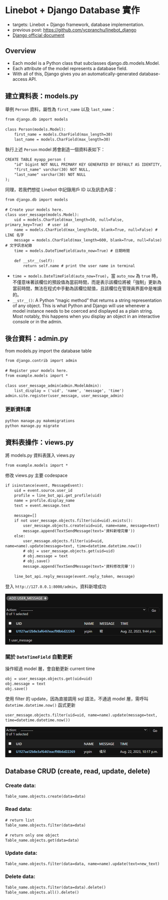 Linebot + Django Database 實作
===

- targets: Linebot + Django framework, database implementation.
- previous post: https://github.com/ycpranchu/linebot_django
- [Django official document](https://docs.djangoproject.com/en/4.2/topics/db/models/)

Overview
---

- Each model is a Python class that subclasses django.db.models.Model.
- Each attribute of the model represents a database field.
- With all of this, Django gives you an automatically-generated database-access API.

建立資料表：models.py
---

舉例 `Person` 資料，屬性為 `first_name` 以及 `last_name`：

```python3
from django.db import models

class Person(models.Model):
    first_name = models.CharField(max_length=30)
    last_name = models.CharField(max_length=30)
```

執行上述 `Person` model 將會創造一個資料表如下：

```python3
CREATE TABLE myapp_person (
    "id" bigint NOT NULL PRIMARY KEY GENERATED BY DEFAULT AS IDENTITY,
    "first_name" varchar(30) NOT NULL,
    "last_name" varchar(30) NOT NULL
);
```

同理，若我們想從 Linebot 中記錄用戶 ID 以及訊息內容：

```python3
from django.db import models

# Create your models here.
class user_message(models.Model):
    uid = models.CharField(max_length=50, null=False, primary_key=True)  # user id
    name = models.CharField(max_length=50, blank=True, null=False) # LINE 名字
    message = models.CharField(max_length=600, blank=True, null=False) # 文字訊息紀錄
    time = models.DateTimeField(auto_now=True) # 日期時間

    def __str__(self):
        return self.name # print the user name in terminal
```


- `time = models.DateTimeField(auto_now=True)`，當 `auto_now` 為 `true` 時，不僅意味著該欄位的預設值為當前時間，而是表示該欄位將被「強制」更新為當前時間，無法在程式中手動為該欄位賦值，且該欄位在管理員界面中是唯讀的。
- `__str__()`: A Python “magic method” that returns a string representation of any object. This is what Python and Django will use whenever a model instance needs to be coerced and displayed as a plain string. Most notably, this happens when you display an object in an interactive console or in the admin.

後台資料：admin.py
---

from models.py import the database table

```python3
from django.contrib import admin

# Register your models here.
from example.models import *

class user_message_admin(admin.ModelAdmin):
    list_display = ('uid', 'name', 'message', 'time')
admin.site.register(user_message, user_message_admin)
```

### 更新資料庫

```bash=
python manage.py makemigrations
python manage.py migrate
```

資料表操作：views.py
---

將 models.py 資料表匯入 views.py

```python3=
from example.models import *
```

修改 views.py 主要 codespace

```python3=
if isinstance(event, MessageEvent):
    uid = event.source.user_id
    profile = line_bot_api.get_profile(uid)
    name = profile.display_name
    text = event.message.text

    message=[]
    if not user_message.objects.filter(uid=uid).exists():
        user_message.objects.create(uid=uid, name=name, message=text)
        message.append(TextSendMessage(text='資料新增完畢'))
    else:
        user_message.objects.filter(uid=uid, name=name).update(message=text, time=datetime.datetime.now())
        # obj = user_message.objects.get(uid=uid)
        # obj.message = text
        # obj.save()                
        message.append(TextSendMessage(text='資料修改完畢'))

    line_bot_api.reply_message(event.reply_token, message)
```

登入 `http://127.0.0.1:8000/admin`，資料新增成功

![Alt text](static/image1.png)

### 關於 `DateTimeField` 自動更新

操作經過 model 層，會自動更新 current time

```python3=
obj = user_message.objects.get(uid=uid)
obj.message = text
obj.save()
```

使用 filter 的 update，因為直接調用 sql 語法，不通過 model 層，需呼叫 `datetime.datetime.now()` 函式更新

```python3=
user_message.objects.filter(uid=uid, name=name).update(message=text, time=datetime.datetime.now())
```

![Alt text](static/image2.png)

Database CRUD (create, read, update, delete)
---

### Create data:

```python3=
Table_name.objects.create(data=data)
```

### Read data:

```python3=
# return list
Table_name.objects.filter(data=data)

# return only one object
Table_name.objects.get(data=data)
```

### Update data:

```python3=
Table_name.objects.filter(data=data, name=name).update(text=new_text)
```

### Delete data:

```python3=
Table_name.objects.filter(data=data).delete()
Table_name.objects.all().delete()
```
